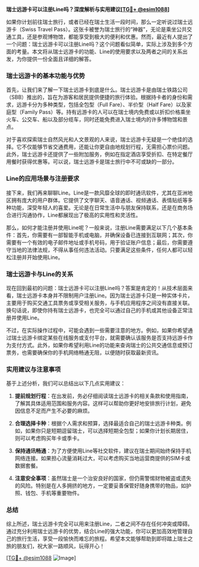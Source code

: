 **瑞士远游卡可以注册Line吗？深度解析与实用建议[[TG💪+ @esim1088](https://t.me/s/esim1088)]**

如果你计划前往瑞士旅行，或者已经在瑞士生活一段时间，那么一定听说过瑞士远游卡（Swiss Travel Pass）。这张卡被誉为瑞士旅行的“神器”，无论是乘坐公共交通工具，还是参观博物馆，都能享受到极大的便利和优惠。然而，最近有人提出了一个问题：瑞士远游卡可以注册Line吗？这个问题看似简单，实际上涉及到多个方面的考量。本文将从瑞士远游卡的功能、Line的使用要求以及两者之间的关系出发，为你提供一份全面且详细的解答。

### 瑞士远游卡的基本功能与优势

首先，让我们来了解一下瑞士远游卡到底是什么。瑞士远游卡是由瑞士铁路公司（SBB）推出的，旨在为游客和居民提供便捷的旅行体验。根据持卡者的身份和需求，远游卡分为多种类型，包括全包型（Full Fare）、半价型（Half Fare）以及家庭型（Family Pass）等。持有远游卡的人可以在瑞士境内免费或以折扣价格乘坐火车、公交车、船以及部分缆车，同时还能免费进入瑞士境内的许多博物馆和景点。

对于喜欢探索瑞士自然风光和人文景观的人来说，瑞士远游卡无疑是一个绝佳的选择。它不仅能够节省交通费用，还能让你更自由地规划行程，无需担心票价问题。此外，瑞士远游卡还提供了一些附加服务，例如在指定酒店享受折扣、在特定餐厅用餐时获得优惠等。可以说，瑞士远游卡是瑞士旅行中不可或缺的一部分。

### Line的应用场景与注册要求

接下来，我们再来聊聊Line。Line是一款风靡全球的即时通讯软件，尤其在亚洲地区拥有庞大的用户群体。它提供了文字聊天、语音通话、视频通话、表情贴纸等多种功能，深受年轻人的喜爱。无论是在日常生活中与朋友保持联系，还是在商务场合进行沟通协作，Line都展现出了极高的实用性和灵活性。

那么，如何才能注册并使用Line呢？一般来说，注册Line需要满足以下几个基本条件：首先，你需要有一部智能手机或电脑，并确保设备已连接到互联网；其次，你需要有一个有效的电子邮件地址或手机号码，用于验证账户信息；最后，你需要遵守当地的法律法规，不得从事任何违法活动。只要满足这些条件，任何人都可以轻松注册并开始使用Line。

### 瑞士远游卡与Line的关系

现在回到最初的问题：瑞士远游卡可以注册Line吗？答案是肯定的！从技术层面来看，瑞士远游卡本身并不限制用户注册Line。因为瑞士远游卡只是一种实体卡片，主要用于购买交通工具票务或享受相关服务，与手机应用程序之间没有直接关联。换句话说，即使你持有瑞士远游卡，也完全可以通过自己的手机或其他设备正常注册并使用Line。

不过，在实际操作过程中，可能会遇到一些需要注意的地方。例如，如果你希望通过瑞士远游卡绑定某些在线服务或支付平台，就需要确认该服务是否支持远游卡作为支付方式。此外，如果你希望利用Line的功能来查询瑞士的公共交通信息或预订票务，也需要确保你的手机网络畅通无阻，以便随时获取最新资讯。

### 实用建议与注意事项

基于上述分析，我们可以总结出以下几点实用建议：

1. **提前规划行程**：在出发前，务必仔细阅读瑞士远游卡的相关条款和使用指南，了解其具体适用范围和服务内容。这样可以帮助你更好地安排旅行计划，避免因信息不足而产生不必要的麻烦。
   
2. **合理选择卡种**：根据个人需求和预算，选择最适合自己的瑞士远游卡种类。例如，如果你只是短期逗留瑞士，可以选择短期全包型；如果你计划长期居住，则可以考虑购买年卡或季卡。

3. **保持通讯畅通**：为了方便使用Line等社交软件，建议在瑞士期间始终保持手机网络连接。如果担心流量消耗过大，可以考虑购买当地运营商提供的SIM卡或数据套餐。

4. **注意安全事项**：虽然瑞士是一个治安良好的国家，但仍需警惕财物被盗或遗失的风险。特别是在人多拥挤的地方，一定要妥善保管好随身携带的物品，如护照、钱包、手机等重要物件。

### 总结

综上所述，瑞士远游卡完全可以用来注册Line，二者之间不存在任何冲突或障碍。通过充分利用瑞士远游卡的优势，结合Line的强大功能，你可以更加高效地管理自己的旅行生活，享受一段愉快而难忘的旅程。希望本文能够帮助到即将踏上瑞士之旅的朋友们，祝大家一路顺风，玩得开心！

[[TG💪+ @esim1088](https://t.me/s/esim1088) ![Image](https://i.postimg.cc/4NQfJmqS/Snipaste-2025-05-13-00-14-12.png)]